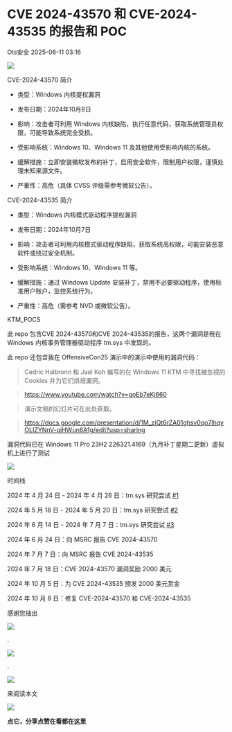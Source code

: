 #  CVE 2024-43570 和 CVE-2024-43535 的报告和 POC  
 Ots安全   2025-06-11 03:16  
  
![](https://mmbiz.qpic.cn/mmbiz_gif/bL2iaicTYdZn7gtxSFZlfuCW6AdQib8Q1onbR0U2h9icP1eRO6wH0AcyJmqZ7USD0uOYncCYIH7ZEE8IicAOPxyb9IA/640?wx_fmt=gif "")  
  
CVE-2024-43570 简介  
- 类型：Windows 内核提权漏洞  
  
- 发布日期：2024年10月8日  
  
- 影响：攻击者可利用 Windows 内核缺陷，执行任意代码，获取系统管理员权限，可能导致系统完全受损。  
  
- 受影响系统：Windows 10、Windows 11 及其他使用受影响内核的系统。  
  
- 缓解措施：立即安装微软发布的补丁，启用安全软件，限制用户权限，谨慎处理未知来源文件。  
  
- 严重性：高危（具体 CVSS 评级需参考微软公告）。  
  
CVE-2024-43535 简介  
- 类型：Windows 内核模式驱动程序提权漏洞  
  
- 发布日期：2024年10月7日  
  
- 影响：攻击者可利用内核模式驱动程序缺陷，获取系统高权限，可能安装恶意软件或绕过安全机制。  
  
- 受影响系统：Windows 10、Windows 11 等。  
  
- 缓解措施：通过 Windows Update 安装补丁，禁用不必要驱动程序，使用标准用户账户，监控系统行为。  
  
- 严重性：高危（需参考 NVD 或微软公告）。  
  
  
  
KTM_POCS  
  
此 repo 包含CVE 2024-43570和CVE 2024-43535的报告，这两个漏洞是我在 Windows 内核事务管理器驱动程序 tm.sys 中发现的。  
  
此 repo 还包含我在 OffensiveCon25 演示中的演示中使用的漏洞代码：  
> Cedric Halbronn 和 Jael Koh 编写的在 Windows 11 KTM 中寻找被忽视的 Cookies 并为它们烘焙漏洞。  
  
> https://www.youtube.com/watch?v=goEb7eKj660  
  
> 演示文稿的幻灯片可在此处获取。  
  
> https://docs.google.com/presentation/d/1M_ziQt6rZA01ghsv0qo7lhqyOLIZYNnV-qjHWun6A1g/edit?usp=sharing  
  
  
漏洞代码已在 Windows 11 Pro 23H2 226321.4169（九月补丁星期二更新）虚拟机上进行了测试  
  
![](https://mmbiz.qpic.cn/sz_mmbiz_png/rWGOWg48tacvvI97avuENWYCD1BISCB4FDaudyQGOhqCpB9H0bENQdbAiaEFSaFPic4IXCAR6E6wZ52gUFz1ibxrA/640?wx_fmt=png&from=appmsg "")  
  
  
时间线  
  
2024 年 4 月 24 日 - 2024 年 4 月 26 日：tm.sys 研究尝试 [#1]()  
  
  
2024 年 5 月 18 日 - 2024 年 5 月 20 日：tm.sys 研究尝试 [#2]()  
  
  
2024 年 6 月 14 日 - 2024 年 7 月 7 日：tm.sys 研究尝试 [#3]()  
  
  
2024 年 6 月 24 日：向 MSRC 报告 CVE 2024-43570  
  
2024 年 7 月 7 日：向 MSRC 报告 CVE 2024-43535  
  
2024 年 7 月 18 日：CVE 2024-43570 漏洞奖励 2000 美元  
  
2024 年 10 月 5 日：为 CVE 2024-43535 颁发 2000 美元赏金  
  
2024 年 10 月 8 日：修复 CVE-2024-43570 和 CVE-2024-43535  
  
  
  
感谢您抽出  
  
![](https://mmbiz.qpic.cn/mmbiz_gif/Ljib4So7yuWgdSBqOibtgiaYWjL4pkRXwycNnFvFYVgXoExRy0gqCkqvrAghf8KPXnwQaYq77HMsjcVka7kPcBDQw/640?wx_fmt=gif "")  
  
.  
  
![](https://mmbiz.qpic.cn/mmbiz_gif/Ljib4So7yuWgdSBqOibtgiaYWjL4pkRXwycd5KMTutPwNWA97H5MPISWXLTXp0ibK5LXCBAXX388gY0ibXhWOxoEKBA/640?wx_fmt=gif "")  
  
.  
  
![](https://mmbiz.qpic.cn/mmbiz_gif/Ljib4So7yuWgdSBqOibtgiaYWjL4pkRXwycU99fZEhvngeeAhFOvhTibttSplYbBpeeLZGgZt41El4icmrBibojkvLNw/640?wx_fmt=gif "")  
  
来阅读本文  
  
![](https://mmbiz.qpic.cn/mmbiz_gif/Ljib4So7yuWge7Mibiad1tV0iaF8zSD5gzicbxDmfZCEL7vuOevN97CwUoUM5MLeKWibWlibSMwbpJ28lVg1yj1rQflyQ/640?wx_fmt=gif "")  
  
**点它，分享点赞在看都在这里**  
  
